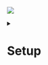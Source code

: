 ![](https://i.imgur.com/6rIvqrX.jpg)
<details>
<summary><h1>Setup</h1></summary>
<details><summary>Installation</summary>

``pip install Scrapy``  

``python -m venv Scrapy``  
``Scrapy\Scripts\activate.bat``  

``python -m pip freeze > requirements.txt``  
``python -m pip install -r requirements.txt``  
</details>
<details>
<summary>Python Path</summary>

``where conda``  
``where python``  
</details>

https://docs.python-guide.org/dev/virtualenvs/
https://docs.scrapy.org/en/latest/intro/tutorial.html

</details>
